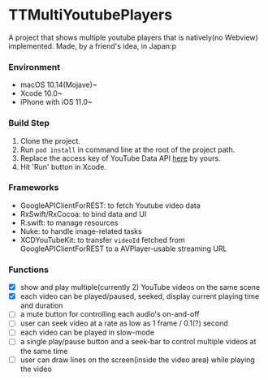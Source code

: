 # TTMultiYoutubePlayers
A project that shows multiple youtube players that is natively(no Webview) implemented. Made, by a friend's idea, in Japan:p

### Environment
* macOS 10.14(Mojave)~
* Xcode 10.0~
* iPhone with iOS 11.0~

### Build Step
1. Clone the project.
1. Run `pod install` in command line at the root of the project path.
1. Replace the access key of YouTube Data API [here](https://github.com/inexcii/TTMultiYoutubePlayers/blob/master/TTMultiYoutubePlayers/Constants.swift#L21) by yours.
1. Hit 'Run' button in Xcode.

### Frameworks
* GoogleAPIClientForREST: to fetch Youtube video data
* RxSwift/RxCocoa: to bind data and UI
* R.swift: to manage resources
* Nuke: to handle image-related tasks
* XCDYouTubeKit: to transfer `videoId` fetched from GoogleAPIClientForREST to a AVPlayer-usable streaming URL

### Functions
- [X] show and play multiple(currently 2) YouTube videos on the same scene
- [X] each video can be played/paused, seeked, display current playing time and duration
- [ ] a mute button for controlling each audio's on-and-off
- [ ] user can seek video at a rate as low as 1 frame / 0.1(?) second
- [ ] each video can be played in slow-mode
- [ ] a single play/pause button and a seek-bar to control multiple videos at the same time
- [ ] user can draw lines on the screen(inside the video area) while playing the video
